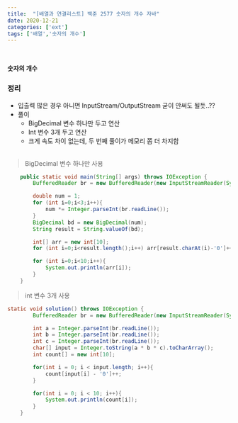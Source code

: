 ```yaml
---
title:  "[배열과 연결리스트] 백준 2577 숫자의 개수 자바"
date: 2020-12-21
categories: ['ext']
tags: ['배열','숫자의 개수']
---
```

<br>

**숫자의 개수**
<br>


### 정리

- 입출력 많은 경우 아니면 InputStream/OutputStream 굳이 안써도 될듯..??
- 풀이 
   - BigDecimal 변수 하나만 두고 연산
   - Int 변수 3개 두고 연산 
   - 크게 속도 차이 없는데, 두 번째 풀이가 메모리 쫌 더 차지함
<br><br>

> BigDecimal 변수 하나만 사용

```java
    public static void main(String[] args) throws IOException {
        BufferedReader br = new BufferedReader(new InputStreamReader(System.in));

        double num = 1;
        for (int i=0;i<3;i++){
            num *= Integer.parseInt(br.readLine());
        }
        BigDecimal bd = new BigDecimal(num);
        String result = String.valueOf(bd);

        int[] arr = new int[10];
        for (int i=0;i<result.length();i++) arr[result.charAt(i)-'0']++;

        for (int i=0;i<10;i++){
            System.out.println(arr[i]);
        }
    }
```


> int 변수 3개 사용

```java
static void solution() throws IOException {
        BufferedReader br = new BufferedReader(new InputStreamReader(System.in));

        int a = Integer.parseInt(br.readLine());
        int b = Integer.parseInt(br.readLine());
        int c = Integer.parseInt(br.readLine());
        char[] input = Integer.toString(a * b * c).toCharArray();
        int count[] = new int[10];

        for(int i = 0; i < input.length; i++){
            count[input[i] - '0']++;
        }

        for(int i = 0; i < 10; i++){
            System.out.println(count[i]);
        }
    }
```




<br><br>